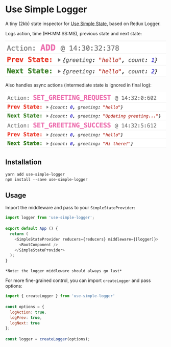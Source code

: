 # Use Simple Logger
A tiny (2kb) state inspector for [Use Simple State](https://github.com/Jahans3/use-simple-logger), based on Redux Logger.

Logs action, time (HH:MM:SS:MS), previous state and next state:

<img src="https://github.com/Jahans3/use-simple-logger/blob/master/standard-log.png?raw=true">

Also handles async actions (intermediate state is ignored in final log):

<img src="https://github.com/Jahans3/use-simple-logger/blob/master/async-log.png?raw=true">

## Installation
```
yarn add use-simple-logger
npm install --save use-simple-logger
```

## Usage
Import the middleware and pass to your `SimpleStateProvider`:

```js
import logger from 'use-simple-logger';

export default App () {
  return (
    <SimpleStateProvider reducers={reducers} middleware={[logger]}>
      <RootComponent />
    </SimpleStateProvider>
  );
}
```

`*Note: the logger middleware should always go last*`

For more fine-grained control, you can import `createLogger` and pass options:

```js
import { createLogger } from 'use-simple-logger'

const options = {
  logAction: true,
  logPrev: true,
  logNext: true
};

const logger = createLogger(options);
```